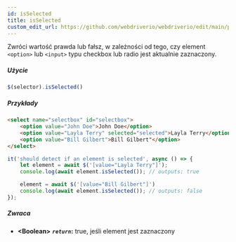 ```yaml
---
id: isSelected
title: isSelected
custom_edit_url: https://github.com/webdriverio/webdriverio/edit/main/packages/webdriverio/src/commands/element/isSelected.ts
---
```


Zwróci wartość prawda lub fałsz, w zależności od tego, czy element `<option>` lub `<input>` typu
checkbox lub radio jest aktualnie zaznaczony.

##### Użycie

```js
$(selector).isSelected()
```

##### Przykłady

```html title="index.html"
<select name="selectbox" id="selectbox">
    <option value="John Doe">John Doe</option>
    <option value="Layla Terry" selected="selected">Layla Terry</option>
    <option value="Bill Gilbert">Bill Gilbert"</option>
</select>

```

```js title="isSelected.js"
it('should detect if an element is selected', async () => {
    let element = await $('[value="Layla Terry"]');
    console.log(await element.isSelected()); // outputs: true

    element = await $('[value="Bill Gilbert"]')
    console.log(await element.isSelected()); // outputs: false
});
```

##### Zwraca

- **&lt;Boolean&gt;**
            **<code><var>return</var></code>:** true, jeśli element jest zaznaczony